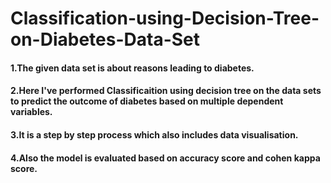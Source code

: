 # Classification-using-Decision-Tree-on-Diabetes-Data-Set
#### 1.The given data set is about reasons leading to diabetes. 
#### 2.Here I've performed Classificaition using decision tree on the data sets to predict the outcome of diabetes based on multiple dependent variables. 
#### 3.It is a step by step process which also includes data visualisation. 
#### 4.Also the model is evaluated based on accuracy score and cohen kappa score.
